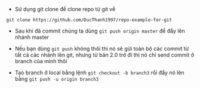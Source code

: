 - Sử dụng git clone để clone repo từ git về
```
git clone https://github.com/DucThanh1997/repo-example-for-git
```

- Sau khi đã commit chúng ta dùng `git push origin master` để đẩy lên nhánh master

- Nếu bạn dùng `git push` không thôi thì nó sẽ gửi toàn bộ các commit từ tất cả các nhánh lên git, nhưng từ bản 2.0 trở đi thì nó chỉ send commit ở branch của mình thôi

- Tạo branch ở local bằng lệnh `git checkout -b branch3` rồi đẩy nó lên bằng `git push -u origin branch3`

